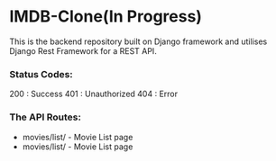 # IMDB-Clone(In Progress)
This is the backend repository built on Django framework and utilises Django Rest Framework for a REST API.

### Status Codes:
200 : Success
401 : Unauthorized
404 : Error

### The API Routes:
<ul>
  <li> movies/list/ - Movie List page </li>
  <li> movies/list/<int:id> - Movie List page </li> 
</ul>  
